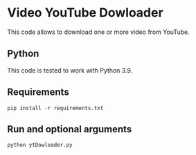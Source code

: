 # Video YouTube Dowloader

This code allows to download one or more video from YouTube.

## Python

This code is tested to work with Python 3.9.

## Requirements

```
pip install -r requirements.txt
```

## Run and optional arguments

```
python ytDowloader.py
```
